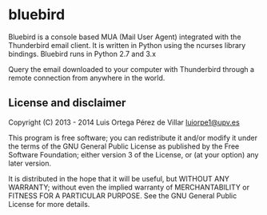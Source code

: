 bluebird
========

Bluebird is a console based MUA (Mail User Agent) integrated with the
Thunderbird email client. It is written in Python using the ncurses
library bindings. Bluebird runs in Python 2.7 and 3.x

Query the email downloaded to your computer with Thunderbird through
a remote connection from anywhere in the world.

License and disclaimer
----------------------
Copyright (C) 2013 - 2014 Luis Ortega Pérez de Villar <luiorpe1@upv.es>

This program is free software; you can redistribute it and/or modify
it under the terms of the GNU General Public License as published by
the Free Software Foundation; either version 3 of the License, or
(at your option) any later version.

It is distributed in the hope that it will be useful, but WITHOUT ANY
WARRANTY; without even the implied warranty of MERCHANTABILITY or FITNESS FOR
A PARTICULAR PURPOSE. See the GNU General Public License for more details.
